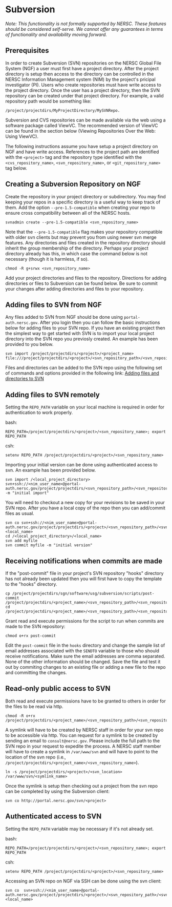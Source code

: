 # Subversion

_Note: This functionality is not formally supported by NERSC. These features
should be considered self-serve. We cannot offer any guarantees in terms of
functionality and availability moving forward._

## Prerequisites

In order to create Subversion (SVN) repositories on the NERSC Global File
System (NGF) a user must first have a project directory. After the project
directory is setup then access to the directory can be controlled in the NERSC
Information Management system (NIM) by the project's pricipal investigator
(PI). Users who create repositories must have write access to the project
directory. Once the user has a project directory, then the SVN repository can
be created under that project directory. For example, a valid repository path
would be something like:
```
/project/projectdirs/MyProjectDirectory/MySVNRepo.
```
Subversion and CVS repositories can be made available via the web using a
software package called ViewVC. The recommended version of ViewVC can be found
in the section below (Viewing Repositories Over the Web: Using ViewVC).

The following instructions assume you have setup a project directory on NGF and
have write access. References to the project path are identified with the
`<project>` tag and the repository type identified with the
`<cvs_repository_name>`, `<svn_repository_name>`, or `<git_repository_name>`
tag below.

## Creating a Subversion Repository on NGF

Create the repository in your project directory or subdirectory. You may find
keeping your repos in a specific directory is a useful way to keep track of
them. Add the option `--pre-1.5-compatible` when creating your repo to ensure
cross compatibility between all of the NERSC hosts.
```
svnadmin create --pre-1.5-compatible <svn_repository_name>
```
Note that the `--pre-1.5-compatible` flag makes your repository compatible with
older svn clients but may prevent you from using newer svn merge features. Any
directories and files created in the repository directory should inherit the
group membership of the directory. Perhaps your project directory already has
this, in which case the command below is not necessary (though it is harmless,
if so).
```
chmod -R g+srwx <svn_repository_name>
```
Add your project directories and files to the repository. Directions for adding
directories or files to Subversion can be found below. Be sure to commit your
changes after adding directories and files to your repository.

## Adding files to SVN from NGF

Any files added to SVN from NGF should be done using `portal-auth.nersc.gov`.
After you login then you can follow the basic instructions below for adding
files to your SVN repo. If you have an existing project then the simplest way
to get started with SVN is to import your local project directory into the SVN
repo you previosly created. An example has been provided to you below.
```
svn import /project/projectdirs/<project>/<project_name> file:///project/projectdirs/<project>/<svn_repository_path>/<svn_repository_name>
```
Files and directories can be added to the SVN repo using the following set of
commands and options provided in the following link: [Adding files and
directories to
SVN](http://svnbook.red-bean.com/nightly/en/svn.ref.svn.c.add.html)

## Adding files to SVN remotely

Setting the `REPO_PATH` variable on your local machine is required in order for
authentication to work properly.

bash:
```
REPO_PATH=/project/projectdirs/<project>/<svn_repository_name>; export REPO_PATH
```
csh:
```
setenv REPO_PATH /project/projectdirs/<project>/<svn_repository_name>
```

Importing your initial version can be done using authenticated access to svn.
An example has been provided below.
```
svn import /<local_project_directory> svn+ssh://<nim_user_name>@portal-auth.nersc.gov/project/projectdirs/<svn_repository_path>/<svn_repository_name> -m "initial import"
```
You will need to checkout a new copy for your revisions to be saved in your SVN
repo. After you have a local copy of the repo then you can add/commit files as
usual.
```
svn co svn+ssh://<nim_user_name>@portal-auth.nersc.gov/project/projectdirs/<project>/<svn_repository_path>/<svn_repository_name>  <local_name>
cd /<local_project_directory>/<local_name>
svn add myfile
svn commit myfile -m "initial version"
```

## Receiving notifications when commits are made

If the "post-commit" file in your project's SVN repository "hooks" directory
has not already been updated then you will first have to copy the template to
the "hooks" directory.
```
cp /project/projectdirs/sgn/software/usg/subversion/scripts/post-commit /project/projectdirs/<project_name>/<svn_repository_path>/<svn_repository_name>/hooks/.
cd /project/projectdirs/<project_name>/<svn_repository_path>/<svn_repository_name>/hooks
```
Grant read and execute permissions for the script to run when commits are made to the SVN repository:
```
chmod o+rx post-commit
```
Edit the `post-commit` file in the `hooks` directory and change the sample list
of email addresses associated with the `SENDTO` variable to those who should
receive notifications. Make sure the email addresses are comma separated. None
of the other information should be changed. Save the file and test it out by
commiting changes to an existing file or adding a new file to the repo and
committing the changes.

## Read-only public access to SVN

Both read and execute permissions have to be granted to others in order for the
files to be read via http.
```
chmod -R o+rx /project/projectdirs/<project_name>/<svn_repository_path>/<svn_repository_name>
```
A symlink will have to be created by NERSC staff in order for your svn repo to
be accessible via http. You can request for a symlink to be created by sending
an email to `consult@nersc.gov`. Please include the full path to the SVN repo
in your request to expedite the process. A NERSC staff member will have to
create a symlink in `/var/www/svn` and will have to point to the location of
the svn repo (i.e.,
`/project/projectdirs/<project_name>/<svn_repository_name>`).
```
ln -s /project/projectdirs/<project>/<svn_location> /var/www/svn/<symlink_name>
```
Once the symlink is setup then checking out a project from the svn repo can be
completed by using the Subversion client:
```
svn co http://portal.nersc.gov/svn/<project>
```

## Authenticated access to SVN

Setting the `REPO_PATH` variable may be necessary if it's not already set.

bash:
```
REPO_PATH=/project/projectdirs/<project>/<svn_repository_name>; export REPO_PATH
```
csh:
```
setenv REPO_PATH /project/projectdirs/<project>/<svn_repository_name>
```

Accessing an SVN repo on NGF via SSH can be done using the svn client:
```
svn co  svn+ssh://<nim_user_name>@portal-auth.nersc.gov/project/projectdirs/<project>/<svn_repository_path>/<svn_repository_name>  <local_name>
```
